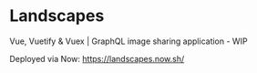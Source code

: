 # Landscapes

Vue, Vuetify & Vuex | GraphQL image sharing application - WIP

Deployed via Now: https://landscapes.now.sh/
